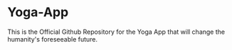 # Yoga-App
This is the Official Github Repository for the Yoga App that will change the humanity's foreseeable future.
